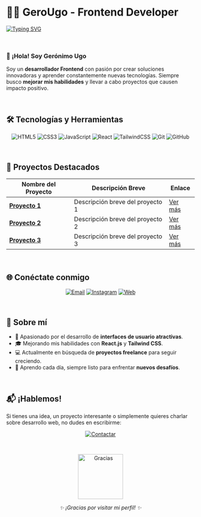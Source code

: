 # 👨‍💻 **GeroUgo** - Frontend Developer

[![Typing SVG](https://readme-typing-svg.herokuapp.com?font=Fira+Code&size=24&pause=1000&color=00C9FF&center=true&width=800&lines=Frontend+Developer+%7C+Apasionado+por+la+Web;Construyo+experiencias+interactivas;Aprendo+y+creo+cada+d%C3%ADa+con+tecnolog%C3%ADas+nuevas)](https://git.io/typing-svg)


<br>


### 🌟 **¡Hola! Soy Gerónimo Ugo**

Soy un **desarrollador Frontend** con pasión por crear soluciones innovadoras y aprender constantemente nuevas tecnologías. Siempre busco **mejorar mis habilidades** y llevar a cabo proyectos que causen impacto positivo.


<br>


## 🛠️ **Tecnologías y Herramientas**

<p align="center">
  <img src="https://img.shields.io/badge/HTML5-%23E34F26.svg?style=flat&logo=html5&logoColor=white" alt="HTML5">
  <img src="https://img.shields.io/badge/CSS3-%231572B6.svg?style=flat&logo=css3&logoColor=white" alt="CSS3">
  <img src="https://img.shields.io/badge/JavaScript-%23F7DF1E.svg?style=flat&logo=javascript&logoColor=black" alt="JavaScript">
  <img src="https://img.shields.io/badge/React-%2361DAFB.svg?style=flat&logo=react&logoColor=black" alt="React">
  <img src="https://img.shields.io/badge/TailwindCSS-%2306B6D4.svg?style=flat&logo=tailwindcss&logoColor=white" alt="TailwindCSS">
  <img src="https://img.shields.io/badge/Git-%23F05032.svg?style=flat&logo=git&logoColor=white" alt="Git">
  <img src="https://img.shields.io/badge/GitHub-%23181717.svg?style=flat&logo=github&logoColor=white" alt="GitHub">
</p>


<br>


## 🚀 **Proyectos Destacados**

| **Nombre del Proyecto** | **Descripción Breve**                       | **Enlace**                           |
|--------------------------|--------------------------------------------|--------------------------------------|
| **[Proyecto 1](https://github.com/GeroDevON/proyecto1)** | Descripción breve del proyecto 1     | [Ver más](https://github.com/GeroDevON/proyecto1) |
| **[Proyecto 2](https://github.com/GeroDevON/proyecto2)** | Descripción breve del proyecto 2     | [Ver más](https://github.com/GeroDevON/proyecto2) |
| **[Proyecto 3](https://github.com/GeroDevON/proyecto3)** | Descripción breve del proyecto 3     | [Ver más](https://github.com/GeroDevON/proyecto3) |


<br>


## 🌐 **Conéctate conmigo**

<p align="center">
<a href="mailto:gerougo.dev@gmail.com"><img src="https://img.shields.io/badge/Email-%23D14836.svg?style=flat-square&logo=gmail&logoColor=white" alt="Email"></a>
<a href="https://www.instagram.com/gerodevs"><img src="https://img.shields.io/badge/Instagram-%23E4405F.svg?style=flat-square&logo=instagram&logoColor=white" alt="Instagram"></a>
<a href="https://gerougo.dev"><img src="https://img.shields.io/badge/Sitio%20Web-%23000000.svg?style=flat-square&logo=google-chrome&logoColor=white" alt="Web"></a>
</p>


<br>


## 🎯 **Sobre mí**

- 🚀 Apasionado por el desarrollo de **interfaces de usuario atractivas**.
- 🎓 Mejorando mis habilidades con **React.js** y **Tailwind CSS**.
- 💻 Actualmente en búsqueda de **proyectos freelance** para seguir creciendo.
- 🌱 Aprendo cada día, siempre listo para enfrentar **nuevos desafíos**.


<br>


## 📬 **¡Hablemos!**

Si tienes una idea, un proyecto interesante o simplemente quieres charlar sobre desarrollo web, no dudes en escribirme:

<p align="center">
<a href="mailto:gerougo.dev@gmail.com"><img src="https://img.shields.io/badge/%F0%9F%93%AE%20Enviar%20un%20correo-%23D14836.svg?style=for-the-badge&logo=gmail&logoColor=white" alt="Contactar"></a>
</p>


<br>


<p align="center">
  <img src="https://media.giphy.com/media/QssGEmpkyEOhBCb7e1/giphy.gif" width="120" alt="Gracias">
</p>

<p align="center">
<em>✨ ¡Gracias por visitar mi perfil! ✨</em>
</p>
